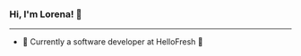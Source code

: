 ### Hi, I'm Lorena! 👋
- - -

- 🔭 Currently a software developer at HelloFresh 🍋

<!-- In the past I worked on the development of PythonTA. I previously interned at Dash Hudson as a full stack developer.          -->
<!-- - 📚 I’m currently learning about computer organization, systems programming, and DS + algos -->
<!-- - 👩‍💻 I’m currently working on my personal website -->
<!-- - 🔭 Full-Stack Developer Intern at Dash Hudson -->
<!-- - 📫 How to reach me: lorena.buciu@mail.utoronto.ca
- - -
Feel free to connect!

<a href="https://www.linkedin.com/in/lorena-buciu/"><img src="https://img.shields.io/badge/linkedin-%230077B5.svg?style=for-the-badge&logo=linkedin&logoColor=white" alt="linkedin"/></a> -->
<!--
![Lorena's GitHub stats](https://github-readme-stats.vercel.app/api?username=lorena-b&show_icons=true&theme=omni) 
-->
<!--
**lorena-b/lorena-b** is a ✨ _special_ ✨ repository because its `README.md` (this file) appears on your GitHub profile.

Here are some ideas to get you started:

- 🔭 I’m currently working on ...
- 🌱 I’m currently learning ...
- 👯 I’m looking to collaborate on ...
- 🤔 I’m looking for help with ...
- 💬 Ask me about ...
- 📫 How to reach me: ...
- 😄 Pronouns: ...
- ⚡ Fun fact: ...
-->
